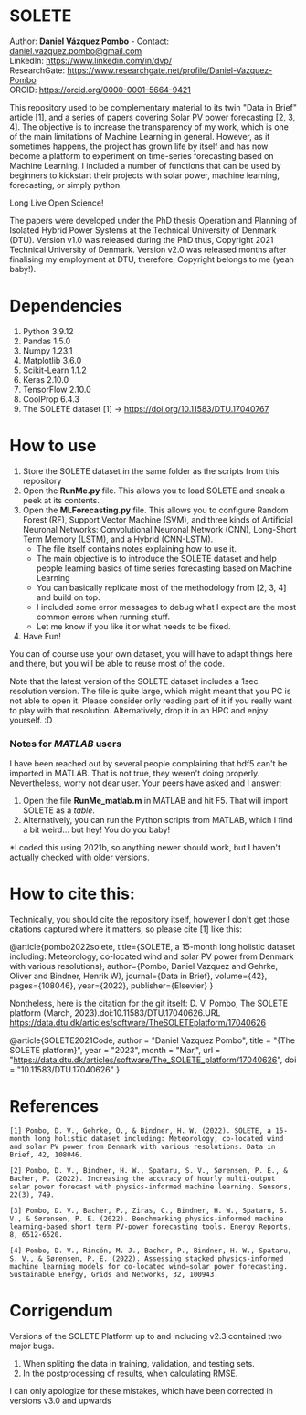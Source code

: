 # SOLETE
Author: **Daniel Vázquez Pombo** - Contact: daniel.vazquez.pombo@gmail.com<br/>
LinkedIn: https://www.linkedin.com/in/dvp/<br/>
ResearchGate: https://www.researchgate.net/profile/Daniel-Vazquez-Pombo   
ORCID: https://orcid.org/0000-0001-5664-9421

This repository used to be complementary material to its twin "Data in Brief" article [1], and a series of papers covering Solar PV power forecasting [2, 3, 4]. The objective is to increase the transparency of my work, which is one of the main limitations of Machine Learning in general.
However, as it sometimes happens, the project has grown life by itself and has now become a platform to experiment on time-series forecasting based on Machine Learning.
I included a number of functions that can be used by beginners to kickstart their projects with solar power, machine learning, forecasting, or simply python.

Long Live Open Science!

The papers were developed under the PhD thesis Operation and Planning of Isolated Hybrid Power Systems at the Technical University of Denmark (DTU).
Version v1.0 was released during the PhD thus, Copyright 2021 Technical University of Denmark.
Version v2.0 was released months after finalising my employment at DTU, therefore, Copyright belongs to me (yeah baby!).

# Dependencies
1. Python 3.9.12 
2. Pandas 1.5.0 
3. Numpy 1.23.1
4. Matplotlib 3.6.0
5. Scikit-Learn 1.1.2 
6. Keras 2.10.0
7. TensorFlow 2.10.0
8. CoolProp 6.4.3   
9. The SOLETE dataset [1] -> https://doi.org/10.11583/DTU.17040767 

# How to use
1. Store the SOLETE dataset in the same folder as the scripts from this repository 
2. Open the **RunMe.py** file. This allows you to load SOLETE and sneak a peek at its contents.
3. Open the  **MLForecasting.py** file. This allows you to configure Random Forest (RF), Support Vector Machine (SVM), and three kinds of Artificial Neuronal Networks: Convolutional Neuronal Network (CNN), Long-Short Term Memory (LSTM), and a Hybrid (CNN-LSTM).
   - The file itself contains notes explaining how to use it.
   - The main objective is to introduce the SOLETE dataset and help people learning basics of time series forecasting based on Machine Learning
   - You can basically replicate most of the methodology from [2, 3, 4] and build on top.
   - I included some error messages to debug what I expect are the most common errors when running stuff.
   - Let me know if you like it or what needs to be fixed.
4. Have Fun!

You can of course use your own dataset, you will have to adapt things here and there, but you will be able to reuse most of the code.

Note that the latest version of the SOLETE dataset includes a 1sec resolution version. The file is quite large, which might meant that you PC is not able to open it. Please consider only reading part of it if you really want to play with that resolution. Alternatively, drop it in an HPC and enjoy yourself. :D 

### Notes for _MATLAB_ users ###
I have been reached out by several people complaining that hdf5 can't be imported in MATLAB. That is not true, they weren't doing properly. Nevertheless, worry not dear user. Your peers have asked and I answer:
1. Open the file **RunMe_matlab.m** in MATLAB and hit F5. That will import SOLETE as a _table_.
2. Alternatively, you can run the Python scripts from MATLAB, which I find a bit weird... but hey! You do you baby!

*I coded this using 2021b, so anything newer should work, but I haven't actually checked with older versions.

# How to cite this:
Technically, you should cite the repository itself, however I don't get those citations captured where it matters, so please cite [1] like this:

@article{pombo2022solete,
  title={SOLETE, a 15-month long holistic dataset including: Meteorology, co-located wind and solar PV power from Denmark with various resolutions},
  author={Pombo, Daniel Vazquez and Gehrke, Oliver and Bindner, Henrik W},
  journal={Data in Brief},
  volume={42},
  pages={108046},
  year={2022},
  publisher={Elsevier}
}


Nontheless, here is the citation for the git itself:
D. V. Pombo, The SOLETE platform (March, 2023).doi:10.11583/DTU.17040626.URL https://data.dtu.dk/articles/software/TheSOLETEplatform/17040626

@article{SOLETE2021Code,
author = "Daniel Vazquez Pombo",
title = "{The SOLETE platform}",
year = "2023",
month = "Mar,",
url = "https://data.dtu.dk/articles/software/The_SOLETE_platform/17040626",
doi = "10.11583/DTU.17040626"
} 




# References
    [1] Pombo, D. V., Gehrke, O., & Bindner, H. W. (2022). SOLETE, a 15-month long holistic dataset including: Meteorology, co-located wind and solar PV power from Denmark with various resolutions. Data in Brief, 42, 108046.
        
    [2] Pombo, D. V., Bindner, H. W., Spataru, S. V., Sørensen, P. E., & Bacher, P. (2022). Increasing the accuracy of hourly multi-output solar power forecast with physics-informed machine learning. Sensors, 22(3), 749.
    
    [3] Pombo, D. V., Bacher, P., Ziras, C., Bindner, H. W., Spataru, S. V., & Sørensen, P. E. (2022). Benchmarking physics-informed machine learning-based short term PV-power forecasting tools. Energy Reports, 8, 6512-6520.
    
    [4] Pombo, D. V., Rincón, M. J., Bacher, P., Bindner, H. W., Spataru, S. V., & Sørensen, P. E. (2022). Assessing stacked physics-informed machine learning models for co-located wind–solar power forecasting. Sustainable Energy, Grids and Networks, 32, 100943.

# Corrigendum
Versions of the SOLETE Platform up to and including v2.3 contained two major bugs.
1. When spliting the data in training, validation, and testing sets. 
2. In the postprocessing of results, when calculating RMSE. 

I can only apologize for these mistakes, which have been corrected in versions v3.0 and upwards 